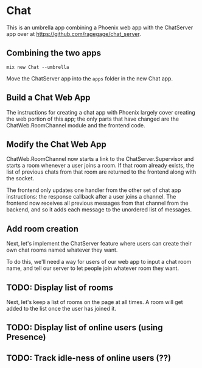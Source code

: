 # Chat

This is an umbrella app combining a Phoenix web app with the ChatServer
app over at https://github.com/ragegage/chat_server.

## Combining the two apps

`mix new Chat --umbrella`

Move the ChatServer app into the `apps` folder in the new Chat app.

## Build a Chat Web App

The instructions for creating a chat app with Phoenix largely cover
creating the web portion of this app; the only parts that have changed
are the ChatWeb.RoomChannel module and the frontend code.

## Modify the Chat Web App

ChatWeb.RoomChannel now starts a link to the ChatServer.Supervisor and
starts a room whenever a user joins a room. If that room already
exists, the list of previous chats from that room are returned to the
frontend along with the socket.

The frontend only updates one handler from the other set of chat app
instructions: the response callback after a user joins a channel. The
frontend now receives all previous messages from that channel from the
backend, and so it adds each message to the unordered list of messages.

## Add room creation

Next, let's implement the ChatServer feature where users can create
their own chat rooms named whatever they want.

To do this, we'll need a way for users of our web app to input a chat
room name, and tell our server to let people join whatever room they
want.

## TODO: Display list of rooms

Next, let's keep a list of rooms on the page at all times. A room will get added to the list once the user has joined it.

## TODO: Display list of online users (using Presence)

## TODO: Track idle-ness of online users (??)
